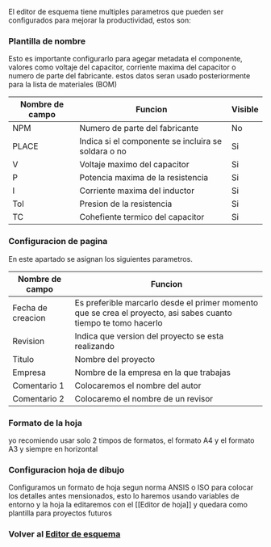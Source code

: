 El editor de esquema tiene multiples parametros que pueden ser configurados para mejorar la productividad, estos son:

### Plantilla de nombre

Esto es importante configurarlo para agegar metadata el componente, valores como voltaje del capacitor, corriente maxima del capacitor o numero de parte del fabricante. estos datos seran usado posteriormente para la lista de materiales  (BOM)

| Nombre de campo      | Funcion   |Visible|
| ----------- | -----------   |----------------------|
|   NPM      | Numero de parte del fabricante         | No |
| PLACE| Indica si el componente se incluira se soldara o no| Si |
|V| Voltaje maximo del capacitor|Si|
|P| Potencia maxima de la resistencia|Si|
|I| Corriente maxima del inductor|Si|
|Tol| Presion de la resistencia|Si|
|TC| Cohefiente termico del capacitor|Si|

### Configuracion de pagina

En este apartado se asignan los siguientes parametros.

| Nombre de campo      | Funcion   |
| ----------- | -----------   |
|Fecha de creacion|Es preferible marcarlo desde el primer momento que se crea el proyecto, asi sabes cuanto tiempo te tomo hacerlo|
|Revision | Indica que version del proyecto se esta realizando|
|Titulo| Nombre del proyecto|
|Empresa| Nombre de la empresa en la que trabajas|
|Comentario 1| Colocaremos el nombre del autor|
|Comentario 2| Colocaremo el nombre de un revisor|

### Formato de la hoja

yo recomiendo usar solo 2 timpos de formatos, el formato A4 y el formato A3 y siempre en horizontal

### Configuracion hoja de dibujo

Configuramos un formato de hoja segun norma ANSIS o ISO para colocar los detalles antes mensionados, esto lo haremos usando variables de entorno y la hoja la editaremos con el [[Editor de hoja]] y quedara como plantilla para proyectos futuros 

### Volver al [Editor de esquema](Editor%20de%20esquema.md)

